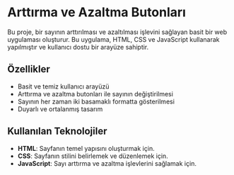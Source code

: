 # Arttırma ve Azaltma Butonları

Bu proje, bir sayının arttırılması ve azaltılması işlevini sağlayan basit bir web uygulaması oluşturur. Bu uygulama, HTML, CSS ve JavaScript kullanarak yapılmıştır ve kullanıcı dostu bir arayüze sahiptir.

## Özellikler

- Basit ve temiz kullanıcı arayüzü
- Arttırma ve azaltma butonları ile sayının değiştirilmesi
- Sayının her zaman iki basamaklı formatta gösterilmesi
- Duyarlı ve ortalanmış tasarım

## Kullanılan Teknolojiler

- **HTML**: Sayfanın temel yapısını oluşturmak için.
- **CSS**: Sayfanın stilini belirlemek ve düzenlemek için.
- **JavaScript**: Sayı arttırma ve azaltma işlevlerini sağlamak için.


